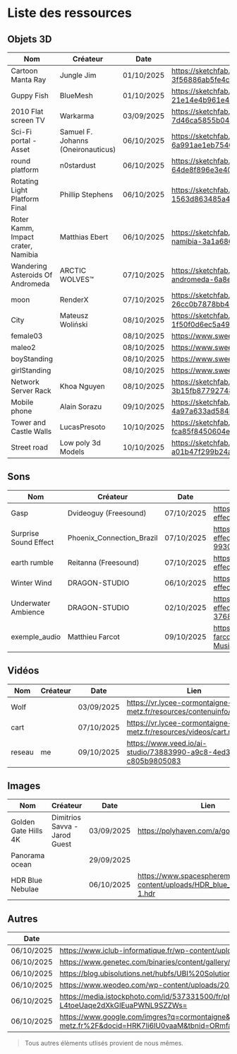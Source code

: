 # Liste des ressources

## Objets 3D

| Nom | Créateur | Date | Lien | License |
| -- | -- | -- | -- | -- |
| Cartoon Manta Ray | Jungle Jim | 01/10/2025 | https://sketchfab.com/3d-models/cartoon-manta-ray-animated-3f56886ab5fe4c7b8b151ea0974bf5b3 | CC Attribution |
| Guppy Fish | BlueMesh | 01/10/2025 | https://sketchfab.com/3d-models/guppy-fish-21e14e4b961e406385539f79eacdb1dc | CC Attribution |
| 2010 Flat screen TV | Warkarma | 03/09/2025 | https://sketchfab.com/3d-models/2010-flat-screen-tv-7d46ca5855b0496dbb289cbe7366c850 | CC Attribution |
| Sci-Fi portal - Asset | Samuel F. Johanns (Oneironauticus) | 06/10/2025 | https://sketchfab.com/3d-models/sci-fi-portal-asset-6a991ae1eb75407d8a4848e1aecc4b14 | CC Attribution |
| round platform | n0stardust | 06/10/2025 | https://sketchfab.com/3d-models/round-platform-64de8f896e3e40e4a1e8a67d01620ac1 | CC Attribution |
| Rotating Light Platform Final | Phillip Stephens | 06/10/2025 | https://sketchfab.com/3d-models/rotating-light-platform-final-1563d863485a46d5a244df12f0f6123c | CC Attribution |
| Roter Kamm, Impact crater, Namibia | Matthias Ebert | 06/10/2025 | https://sketchfab.com/3d-models/roter-kamm-impact-crater-namibia-3a1a686c3dd14f1a8ce0a0ae0ccf8588 | CC Attribution-NonCommercial-ShareAlike |
| Wandering Asteroids Of Andromeda | ARCTIC WOLVES™ | 07/10/2025 | https://sketchfab.com/3d-models/wandering-asteroids-of-andromeda-6a8e84e0fdea43628b8b3ab85b130281 | CC Attribution |
| moon | RenderX | 07/10/2025 | https://sketchfab.com/3d-models/moon-26cc0b7878bb4d919b68e2be399db466 | CC Attribution |
| City | Mateusz Woliński | 08/10/2025 | https://sketchfab.com/3d-models/city-1f50f0d6ec5a493d8e91d7db1106b324 | CC Attribution |
| female03 | | 08/10/2025 | https://www.sweethome3d.com/models/reallusion/female03.zip | CC BY 3.0 US |
| maleo2 | | 08/10/2025 | https://www.sweethome3d.com/models/reallusion/male02.zip | CC BY 3.0 US |
| boyStanding | | 08/10/2025 | https://www.sweethome3d.com/models/reallusion/boyStanding.zip | CC BY 3.0 US |
| girlStanding | | 08/10/2025 | https://www.sweethome3d.com/models/reallusion/girlStanding.zip | CC BY 3.0 US |
| Network Server Rack | Khoa Nguyen | 08/10/2025 | https://sketchfab.com/3d-models/network-server-rack-3b15fb8779274844b54e63a40194d450 | CC Attribution |
| Mobile phone | Alain Sorazu | 09/10/2025 | https://sketchfab.com/3d-models/mobile-phone-4a97a633ad584ba19110e1730f7744c1 | CC Attribution-ShareAlike |
| Tower and Castle Walls | LucasPresoto | 10/10/2025 | https://sketchfab.com/3d-models/tower-and-castle-walls-fca85f8450604e6f98952a2739f92672 | CC Attribution |
| Street road | Low poly 3d Models | 10/10/2025 | https://sketchfab.com/3d-models/street-road-a01b47f299b24ac99a1dcd8e2111364b | CC Attribution |

## Sons

| Nom | Créateur | Date | Lien | License |
| -- | -- | -- | -- | -- |
| Gasp | Dvideoguy (Freesound) | 07/10/2025 | https://pixabay.com/sound-effects/gasp-6253/ | Content License |
| Surprise Sound Effect | Phoenix_Connection_Brazil | 07/10/2025 | https://pixabay.com/sound-effects/surprise-sound-effect-99300/ | Content License |
| earth rumble | Reitanna (Freesound) | 07/10/2025 | https://pixabay.com/sound-effects/earth-rumble-6953/ | Content License |
| Winter Wind | DRAGON-STUDIO | 06/10/2025 | https://pixabay.com/sound-effects/winter-wind-402331/ | Content License |
| Underwater Ambience | DRAGON-STUDIO | 02/10/2025 | https://pixabay.com/sound-effects/underwater-ambience-376890/ | Content License |
| exemple_audio | Matthieu Farcot | 09/10/2025 | https://github.com/matthieu-farcot/TCP-Dump-Music/blob/master/exemple_audio.mp3 | | 

## Vidéos

| Nom | Créateur | Date | Lien | License |
| -- | -- | -- | -- | -- |
| Wolf | | 03/09/2025 | https://vr.lycee-cormontaigne-metz.fr/resources/contenuinfo/wolf.mp4 | |
| cart | | 07/10/2025 | https://vr.lycee-cormontaigne-metz.fr/resources/videos/cart.mp4 | |
| reseau | me | 09/10/2025 | https://www.veed.io/ai-studio/73883990-a9c8-4ed3-a129-c805b9805083 | |

## Images

| Nom | Créateur | Date | Lien | License |
| -- | -- | -- | -- | -- |
| Golden Gate Hills 4K | Dimitrios Savva - Jarod Guest | 03/09/2025 | https://polyhaven.com/a/golden_gate_hills | Creative Commons Zero |
| Panorama ocean | | 29/09/2025 | | |
| HDR Blue Nebulae | | 06/10/2025 | https://www.spacespheremaps.com/wp-content/uploads/HDR_blue_nebulae-1.hdr | |

## Autres

| Date | Lien |
| -- | -- |
| 06/10/2025 | https://www.iclub-informatique.fr/wp-content/uploads/2020/07/iclub-informatique-slider-scaled.jpg |
| 06/10/2025 | https://www.genetec.com/binaries/content/gallery/illustrationstock_cyberthreats-recolored_adobestock_422696329.jpg |
| 06/10/2025 | https://blog.ubisolutions.net/hubfs/UBI%20Solutions%20-%20Solutions%20IoT.png |
| 06/10/2025 | https://www.weodeo.com/wp-content/uploads/2024/06/quest-ce-quun-reseau-informatique-dentreprise.webp |
| 06/10/2025 | https://media.istockphoto.com/id/537331500/fr/photo/le-code-de-programmation-fond-abstrait-technologie-de-logiciels-deve.jpg?s=612x612&w=0&k=20&c=jyLxg_T9ylG1Qr-L4toeUaqe2dXkGlEuaPWNL9SZZWs= |
| 06/10/2025 | https://www.google.com/imgres?q=cormontaigne&imgurl=https%3A%2F%2Fcpge.lycee-cormontaigne-metz.fr%2Fassets%2Fimg%2Fcormontaigne.jpg&imgrefurl=https%3A%2F%2Fcpge.lycee-cormontaigne-metz.fr%2F&docid=HRK7li6lU0vaaM&tbnid=ORmfaRBs_sdJ2M&vet=12ahUKEwjj_9ixpZKQAxVjfKQEHS5NOV0QM3oECCAQAA..i&w=1366&h=768&hcb=2&ved=2ahUKEwjj_9ixpZKQAxVjfKQEHS5NOV0QM3oECCAQAA |

> Tous autres élèments utlisés provient de nous mêmes.